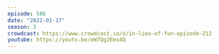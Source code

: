 ```yaml
---
episode: 586
date: "2022-01-17"
season: 3
crowdcast: https://www.crowdcast.io/e/in-lieu-of-fun-episode-212
youtube: https://youtu.be/eW7Qg2Ems4Q
---
```

